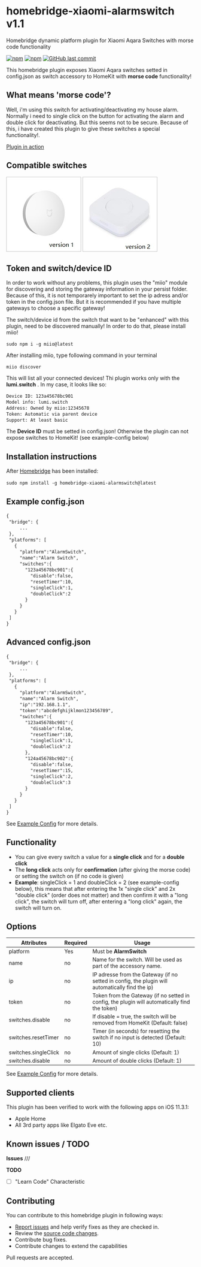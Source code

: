 # homebridge-xiaomi-alarmswitch v1.1

Homebridge dynamic platform plugin for Xiaomi Aqara Switches with morse code functionality

[![npm](https://img.shields.io/npm/v/homebridge-xiaomi-alarmswitch.svg?style=flat-square)](https://www.npmjs.com/package/homebridge-xiaomi-alarmswitch)
[![npm](https://img.shields.io/npm/dt/homebridge-xiaomi-alarmswitch.svg?style=flat-square)](https://www.npmjs.com/package/homebridge-xiaomi-alarmswitch)
[![GitHub last commit](https://img.shields.io/github/last-commit/SeydX/homebridge-xiaomi-alarmswitch.svg?style=flat-square)](https://github.com/SeydX/homebridge-xiaomi-alarmswitch)

This homebridge plugin exposes Xiaomi Aqara switches setted in config.json as switch accessory to HomeKit with **morse code** functionality! 


## What means 'morse code'?

Well, i'm using this switch for activating/deactivating my house alarm. Normally i need to single click on the button for activating the alarm and double click for deactivating. But this seems not to be secure. Because of this, i have created this plugin to give these switches a special functionality!.

[Plugin in action](https://www.dropbox.com/s/y2i19sba0881pxj/Video%2022.05.18%2C%2009%2011%2008.mov?dl=0)


## Compatible switches

![](https://raw.githubusercontent.com/SeydX/homebridge-xiaomi-alarmswitch/master/images/Buttonv1.jpg)
![](https://raw.githubusercontent.com/SeydX/homebridge-xiaomi-alarmswitch/master/images/Buttonv2.jpg)


## Token and switch/device ID

In order to work without any problems, this plugin uses the "miio" module for discovering and storing the gateway information in your persist folder. Because of this, it is not temporarely important to set the ip adress and/or token in the config.json file. But it is recommended if you have multiple gateways to choose a specific gateway!

The switch/device id from the switch that want to be "enhanced" with this plugin, need to be discovered manually! In order to do that, please install miio!

```
sudo npm i -g miio@latest
```

After installing miio, type following command in your terminal

```
miio discover
```

This will list all your connected devices! Thi plugin works only with the **lumi.switch** . In my case, it looks like so:
```
Device ID: 123a45678bc901
Model info: lumi.switch
Address: Owned by miio:12345678
Token: Automatic via parent device
Support: At least basic
```

The **Device ID** must be setted in config.json! Otherwise the plugin can not expose switches to HomeKit! (see example-config below)



## Installation instructions

After [Homebridge](https://github.com/nfarina/homebridge) has been installed:

 ```sudo npm install -g homebridge-xiaomi-alarmswitch@latest```
 
 
 ## Example config.json

 ```
{
  "bridge": {
      ...
  },
  "platforms": [
    {
      "platform":"AlarmSwitch",
      "name":"Alarm Switch",
      "switches":{
        "123a45678bc901":{
          "disable":false,
          "resetTimer":10,
          "singleClick":1,
          "doubleClick":2
        }
      }
    }
  ]
}
```

 ## Advanced config.json

 ```
{
  "bridge": {
      ...
  },
  "platforms": [
    {
      "platform":"AlarmSwitch",
      "name":"Alarm Switch",
      "ip":"192.168.1.1",
      "token":"abcdefghijklmon123456789",
      "switches":{
        "123a45678bc901":{
          "disable":false,
          "resetTimer":10,
          "singleClick":1,
          "doubleClick":2
        },
        "124a45678bc902":{
          "disable":false,
          "resetTimer":15,
          "singleClick":2,
          "doubleClick":3
        }
      }
    }
  ]
}
```
See [Example Config](https://github.com/SeydX/homebridge-xiaomi-alarmswitch/edit/master/example-config.json) for more details.


## Functionality
- You can give every switch a value for a **single click** and for a **double click**
- The **long click** acts only for **confirmation** (after giving the morse code) or setting the switch on (if no code is given)
- **Example**: singleClick = 1 and doubleClick = 2 (see example-config below), this means that after entering the 1x "single click" and 2x "double click" (order does not matter) and then confirm it with a "long click", the switch will turn off, after entering a "long click" again, the switch will turn on.


## Options

| Attributes | Required | Usage |
|------------|----------|-------|
| platform | Yes | Must be **AlarmSwitch**  |
| name | no | Name for the switch. Will be used as part of the accessory name.  |
| ip | no | IP adresse from the Gateway (if no setted in config, the plugin will automatically find the ip)  |
| token | no | Token from the Gateway (if no setted in config, the plugin will automatically find the token)  |
| switches.disable | no | If disable = true, the switch will be removed from HomeKit (Default: false)  |
| switches.resetTimer | no | Timer (in seconds) for resetting the switch if no input is detected (Default: 10) |
| switches.singleClick | no | Amount of single clicks (Default: 1) |
| switches.disable | no | Amount of double clicks (Default: 1) |

See [Example Config](https://github.com/SeydX/homebridge-tado-platform/edit/master/example-config.json) for more details.



## Supported clients

This plugin has been verified to work with the following apps on iOS 11.3.1:

* Apple Home
* All 3rd party apps like Elgato Eve etc.


## Known issues / TODO

**Issues**
///

**TODO**
- [ ] "Learn Code" Characteristic


## Contributing

You can contribute to this homebridge plugin in following ways:

- [Report issues](https://github.com/SeydX/homebridge-xiaomi-alarmswitch/issues) and help verify fixes as they are checked in.
- Review the [source code changes](https://github.com/SeydX/homebridge-xiaomi-alarmswitch/pulls).
- Contribute bug fixes.
- Contribute changes to extend the capabilities

Pull requests are accepted.

